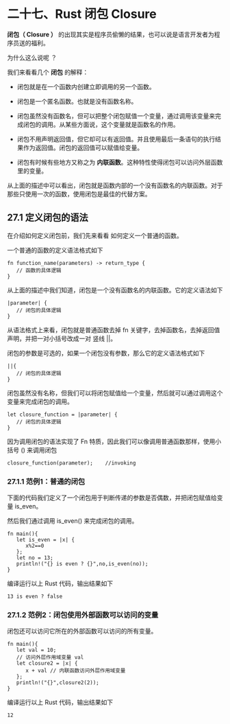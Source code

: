 # 二十七、Rust 闭包 Closure

**闭包（ Closure ）** 的出现其实是程序员偷懒的结果，也可以说是语言开发者为程序员送的福利。

为什么这么说呢 ？

我们来看看几个 **闭包** 的解释：

- 闭包就是在一个函数内创建立即调用的另一个函数。

- 闭包是一个匿名函数。也就是没有函数名称。

- 闭包虽然没有函数名，但可以把整个闭包赋值一个变量，通过调用该变量来完成闭包的调用。从某些方面说，这个变量就是函数名的作用。

- 闭包不用声明返回值，但它却可以有返回值。并且使用最后一条语句的执行结果作为返回值。闭包的返回值可以赋值给变量。

- 闭包有时候有些地方又称之为 **内联函数**。这种特性使得闭包可以访问外层函数里的变量。

从上面的描述中可以看出，闭包就是函数内部的一个没有函数名的内联函数。对于那些只使用一次的函数，使用闭包是最佳的代替方案。

## 27.1 定义闭包的语法

在介绍如何定义闭包前，我们先来看看 如何定义一个普通的函数。

一个普通的函数的定义语法格式如下

```
fn function_name(parameters) -> return_type {
   // 函数的具体逻辑
}
```

从上面的描述中我们知道，闭包是一个没有函数名的内联函数。它的定义语法如下

```
|parameter| {
   // 闭包的具体逻辑
}
```

从语法格式上来看，闭包就是普通函数去掉 fn 关键字，去掉函数名，去掉返回值声明，并把一对小括号改成一对 竖线 ||。

闭包的参数是可选的，如果一个闭包没有参数，那么它的定义语法格式如下

```
||{
   // 闭包的具体逻辑  
}
```

闭包虽然没有名称，但我们可以将闭包赋值给一个变量，然后就可以通过调用这个变量来完成闭包的调用。

```
let closure_function = |parameter| {
   // 闭包的具体逻辑
}
```

因为调用闭包的语法实现了 Fn 特质，因此我们可以像调用普通函数那样，使用小括号 () 来调用闭包

```
closure_function(parameter);    //invoking
```

### 27.1.1 范例1：普通的闭包

下面的代码我们定义了一个闭包用于判断传递的参数是否偶数，并把闭包赋值给变量 is_even。

然后我们通过调用 is_even() 来完成闭包的调用。

```
fn main(){
   let is_even = |x| {
      x%2==0
   };
   let no = 13;
   println!("{} is even ? {}",no,is_even(no));
}
```

编译运行以上 Rust 代码，输出结果如下

```
13 is even ? false
```

### 27.1.2 范例2：闭包使用外部函数可以访问的变量

闭包还可以访问它所在的外部函数可以访问的所有变量。

```
fn main(){
   let val = 10; 
   // 访问外层作用域变量 val
   let closure2 = |x| {
      x + val // 内联函数访问外层作用域变量
   };
   println!("{}",closure2(2));
}
```

编译运行以上 Rust 代码，输出结果如下

```
12
```